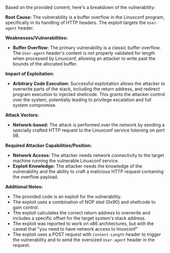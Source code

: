 Based on the provided content, here's a breakdown of the vulnerability:

**Root Cause:** The vulnerability is a buffer overflow in the Linuxconf program, specifically in its handling of HTTP headers. The exploit targets the `User-agent` header.

**Weaknesses/Vulnerabilities:**
*   **Buffer Overflow:** The primary vulnerability is a classic buffer overflow. The `User-agent` header's content is not properly validated for length when processed by Linuxconf, allowing an attacker to write past the bounds of the allocated buffer.

**Impact of Exploitation:**
*   **Arbitrary Code Execution:** Successful exploitation allows the attacker to overwrite parts of the stack, including the return address, and redirect program execution to injected shellcode. This grants the attacker control over the system, potentially leading to privilege escalation and full system compromise.

**Attack Vectors:**
*   **Network-based:** The attack is performed over the network by sending a specially crafted HTTP request to the Linuxconf service listening on port 98.

**Required Attacker Capabilities/Position:**
*   **Network Access:** The attacker needs network connectivity to the target machine running the vulnerable Linuxconf service.
*   **Exploit Knowledge:** The attacker needs the knowledge of the vulnerability and the ability to craft a malicious HTTP request containing the overflow payload.

**Additional Notes:**

*   The provided code is an exploit for the vulnerability.
*   The exploit uses a combination of NOP sled (0x90) and shellcode to gain control.
*   The exploit calculates the correct return address to overwrite and includes a specific offset for the target system's stack address.
*   The exploit was reported to work on x86 architectures, but with the caveat that "you need to have network access to linuxconf"
*   The exploit uses a POST request with `Content-Length` header to trigger the vulnerability and to send the oversized `User-agent` header in the request.